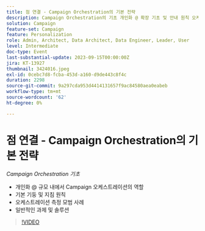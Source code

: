 ```yaml
---
title: 점 연결 - Campaign Orchestration의 기본 전략
description: Campaign Orchestration의 기초 개인화 @ 확장 기초 및 안내 원칙 오케스트레이션 측정 모범 사례 공통 과제 및 솔루션 내에서 Campaign Orchestration의 역할
solution: Campaign
feature-set: Campaign
feature: Personalization
role: Admin, Architect, Data Architect, Data Engineer, Leader, User
level: Intermediate
doc-type: Event
last-substantial-update: 2023-09-15T00:00:00Z
jira: KT-13927
thumbnail: 3424016.jpeg
exl-id: 0cebc7d8-fcba-453d-a160-d9de443c8f4c
duration: 2298
source-git-commit: 9a297cda953d4414131657f9ac84580aea0eabeb
workflow-type: tm+mt
source-wordcount: '62'
ht-degree: 0%

---
```


# 점 연결 - Campaign Orchestration의 기본 전략

*Campaign Orchestration 기초*

* 개인화 @ 규모 내에서 Campaign 오케스트레이션의 역할
* 기본 기둥 및 지침 원칙
* 오케스트레이션 측정 모범 사례
* 일반적인 과제 및 솔루션

>[!VIDEO](https://video.tv.adobe.com/v/3424016/?learn=on)
